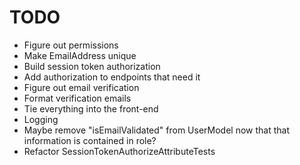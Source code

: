 # TODO
- Figure out permissions
- Make EmailAddress unique
- Build session token authorization
- Add authorization to endpoints that need it
- Figure out email verification
- Format verification emails
- Tie everything into the front-end
- Logging
- Maybe remove "isEmailValidated" from UserModel now that that information is contained in role?
- Refactor SessionTokenAuthorizeAttributeTests